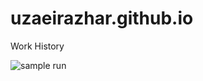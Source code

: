 # uzaeirazhar.github.io

Work History

![sample run](https://github.com/UzaeirAzhar/uzaeirazhar.github.io/blob/master/.github/workflows/automatic-trigger.yml?event=push)